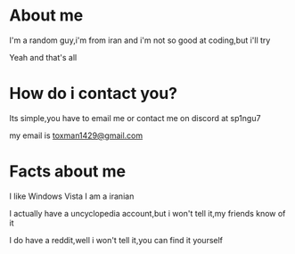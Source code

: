 # About me

I'm a random guy,i'm from iran and i'm not so good at coding,but i'll try

Yeah and that's all

# How do i contact you?

Its simple,you have to email me or contact me on discord at sp1ngu7


my email is toxman1429@gmail.com

# Facts about me

I like Windows Vista
I am a iranian

I actually have a uncyclopedia account,but i won't tell it,my friends know of it

I do have a reddit,well i won't tell it,you can find it yourself

